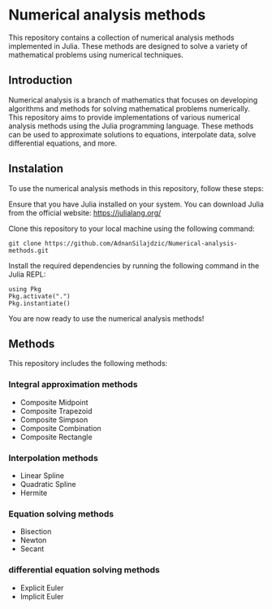 # Numerical analysis methods

This repository contains a collection of numerical analysis methods implemented in Julia. These methods are designed to solve a variety of mathematical problems using numerical techniques.

## Introduction
Numerical analysis is a branch of mathematics that focuses on developing algorithms and methods for solving mathematical problems numerically. This repository aims to provide implementations of various numerical analysis methods using the Julia programming language. These methods can be used to approximate solutions to equations, interpolate data, solve differential equations, and more.

## Instalation
To use the numerical analysis methods in this repository, follow these steps:

Ensure that you have Julia installed on your system. You can download Julia from the official website: https://julialang.org/

Clone this repository to your local machine using the following command:
```
git clone https://github.com/AdnanSilajdzic/Numerical-analysis-methods.git
```
Install the required dependencies by running the following command in the Julia REPL:
```
using Pkg
Pkg.activate(".")
Pkg.instantiate()
```
You are now ready to use the numerical analysis methods!

## Methods 
This repository includes the following methods:
### Integral approximation methods
- Composite Midpoint
- Composite Trapezoid
- Composite Simpson
- Composite Combination
- Composite Rectangle

### Interpolation methods
- Linear Spline
- Quadratic Spline
- Hermite

### Equation solving methods
- Bisection
- Newton
- Secant

### differential equation solving methods
- Explicit Euler
- Implicit Euler
